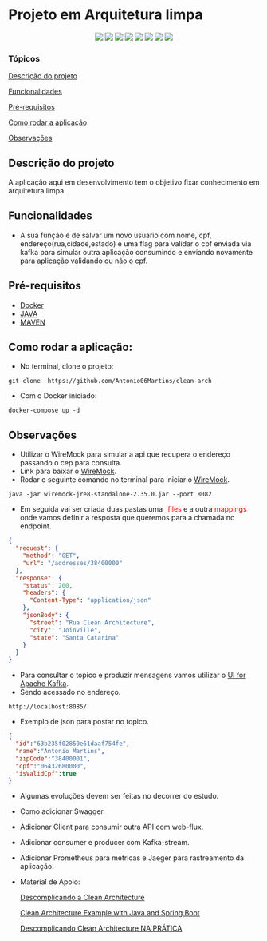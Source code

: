 <h1>Projeto em Arquitetura limpa</h1> 

<p align="center">
  <img src="https://img.shields.io/static/v1?label=spring&message=framework&color=green&style=for-the-badge&logo=SPRING"/>
  <img src="http://img.shields.io/static/v1?label=Spring&message=3.0.1&color=red&style=for-the-badge&logo=spring"/>
  <img src="https://img.shields.io/static/v1?label=&message=WebFlux&color=gray&style=for-the-badge&logo=WebFlux"/>
  <img src="https://img.shields.io/static/v1?label=&message=Docker&color=gray&style=for-the-badge&logo=Docker"/>
  <img src="https://img.shields.io/static/v1?label=&message=JAVA-17&color=brightgreen&style=for-the-badge&logo=WebFlux"/>
  <img src="https://img.shields.io/static/v1?label=&message=MongoDb&color=green&style=for-the-badge&logo=WebFlux"/>
  <img src="http://img.shields.io/static/v1?label=TESTES&message=%3E1&color=GREEN&style=for-the-badge"/>
  <img src="http://img.shields.io/static/v1?label=STATUS&message=EM%20DESENVOLVIMENTO&color=RED&style=for-the-badge"/>
</p>


### Tópicos

[Descrição do projeto](#descrição-do-projeto)

[Funcionalidades](#funcionalidades)

[Pré-requisitos](#pré-requisitos)

[Como rodar a aplicação](#como-rodar-a-aplicação)

[Observações](#observações)


## Descrição do projeto

<p align="justify">
  A aplicação aqui em desenvolvimento tem o objetivo fixar conhecimento em arquitetura limpa. 
</p>

## Funcionalidades

* A sua função é de salvar um novo usuario com nome, cpf, endereço(rua,cidade,estado) e uma flag para validar o cpf enviada via kafka para simular outra aplicação consumindo e enviando novamente para aplicação validando ou não o cpf.


## Pré-requisitos

* [Docker](https://docs.docker.com/get-docker/)
* [JAVA](https://www.java.com/pt-BR/)
* [MAVEN](https://maven.apache.org/)


## Como rodar a aplicação:

* No terminal, clone o projeto:
```
git clone  https://github.com/Antonio06Martins/clean-arch
```

* Com o Docker iniciado:
```
docker-compose up -d
```

## Observações
* Utilizar o WireMock para simular a api que recupera o endereço passando o cep para consulta.
* Link para baixar o [WireMock](https://repo1.maven.org/maven2/com/github/tomakehurst/wiremock-jre8-standalone/2.35.0/wiremock-jre8-standalone-2.35.0.jar).
* Rodar o seguinte comando no terminal para iniciar o [WireMock](https://wiremock.org/). 
```jsonpath
java -jar wiremock-jre8-standalone-2.35.0.jar --port 8082
```
* Em seguida vai ser criada duas pastas uma <span style="color:red">_files</span> e a outra <span style="color:red">mappings</span> onde vamos definir a resposta que queremos para a chamada no endpoint.

```json
{
  "request": {
    "method": "GET",
    "url": "/addresses/38400000"
  },
  "response": {
    "status": 200,
    "headers": {
      "Content-Type": "application/json"
    },
    "jsonBody": {
      "street": "Rua Clean Architecture",
      "city": "Joinville",
      "state": "Santa Catarina"
    }
  }
}
```

* Para consultar o topico e produzir mensagens vamos utilizar o [UI for Apache Kafka](https://github.com/provectus/kafka-ui#-ui-for-apache-kafka).
* Sendo acessado no endereço.
```jsregexp
http://localhost:8085/
```
* Exemplo de json para postar no topico.

```json
{
  "id":"63b235f02850e61daaf754fe",
  "name":"Antonio Martins",
  "zipCode":"38400001",
  "cpf":"06432680000",
  "isValidCpf":true
}
```

* Algumas evoluções devem ser feitas no decorrer do estudo.
* Como adicionar Swagger.
* Adicionar Client para consumir outra API com web-flux.
* Adicionar consumer e producer com Kafka-stream.
* Adicionar Prometheus para metricas e Jaeger para rastreamento da aplicação.


* Material de Apoio:

  [Descomplicando a Clean Architecture](https://medium.com/luizalabs/descomplicando-a-clean-architecture-cf4dfc4a1ac6)

  [Clean Architecture Example with Java and Spring Boot](https://medium.com/swlh/clean-architecture-java-spring-fea51e26e00)

  [Descomplicando Clean Architecture NA PRÁTICA](https://www.udemy.com/course/descomplicando-clean-architecture-na-pratica/)
